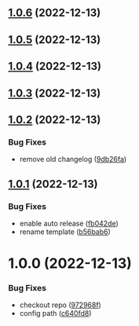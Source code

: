 ## [1.0.6](https://github.com/companynamespace/test-github-actions/compare/v1.0.5...v1.0.6) (2022-12-13)

## [1.0.5](https://github.com/companynamespace/test-github-actions/compare/v1.0.4...v1.0.5) (2022-12-13)

## [1.0.4](https://github.com/companynamespace/test-github-actions/compare/v1.0.3...v1.0.4) (2022-12-13)

## [1.0.3](https://github.com/companynamespace/test-github-actions/compare/v1.0.2...v1.0.3) (2022-12-13)

## [1.0.2](https://github.com/companynamespace/test-github-actions/compare/v1.0.1...v1.0.2) (2022-12-13)


### Bug Fixes

* remove old changelog ([9db26fa](https://github.com/companynamespace/test-github-actions/commit/9db26fa9728bfbcce43661c2164091613b5c8433))

## [1.0.1](https://github.com/companynamespace/test-github-actions/compare/v1.0.0...v1.0.1) (2022-12-13)


### Bug Fixes

* enable auto release ([fb042de](https://github.com/companynamespace/test-github-actions/commit/fb042deaf77881d17faa997dad859f20ccb3a9a0))
* rename template ([b56bab6](https://github.com/companynamespace/test-github-actions/commit/b56bab615745512fdfe8fafbef622601bfcc8de4))

# 1.0.0 (2022-12-13)


### Bug Fixes

* checkout repo ([972968f](https://github.com/companynamespace/test-github-actions/commit/972968f5b6cbfc8c36faf2af9824b3e34a0cd2d5))
* config path ([c640fd8](https://github.com/companynamespace/test-github-actions/commit/c640fd82ba99af4145ef07658ff545fc19eb0d4d))
